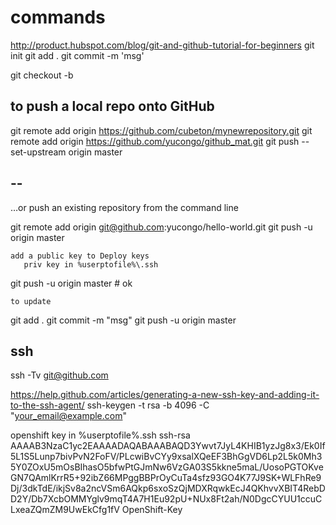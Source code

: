 



# commands
http://product.hubspot.com/blog/git-and-github-tutorial-for-beginners
git init
git add .
git commit -m 'msg'

 git checkout -b <my branch name>

## to push a local repo onto GitHub
git remote add origin https://github.com/cubeton/mynewrepository.git
    git remote add origin https://github.com/yucongo/github_mat.git
    git push --set-upstream origin master

## --
…or push an existing repository from the command line

git remote add origin git@github.com:yucongo/hello-world.git
git push -u origin master

    add a public key to Deploy keys
       priv key in %userptofile%\.ssh

git push -u origin master
    # ok

    to update
git add .
git commit -m "msg"
git push -u origin master

## ssh
ssh -Tv git@github.com

https://help.github.com/articles/generating-a-new-ssh-key-and-adding-it-to-the-ssh-agent/
ssh-keygen -t rsa -b 4096 -C "your_email@example.com"

openshift key in %userptofile%\.ssh
ssh-rsa AAAAB3NzaC1yc2EAAAADAQABAAABAQD3Ywvt7JyL4KHIB1yzJg8x3/Ek0If5L1S5Lunp7bivPvN2FoFV/PLcwiBvCYy9xsalXQeEF3BhGgVD6Lp2L5k0Mh35Y0ZOxU5mOsBIhasO5bfwPtGJmNw6VzGA03S5kkne5maL/UosoPGTOKveGN7QAmlKrrR5+92ibZ66MPggBBPrOyCuTa4sfz93GO4K77J9SK+WLFhRe9Dj/3dkTdE/ikjSv8a2ncVSm6AQkp6sxoSzQjMDXRqwkEcJ4QKhvvXBIT4RebDD2Y/Db7XcbOMMYglv9mqT4A7H1Eu92pU+NUx8Ft2ah/N0DgcCYUU1ccuCLxeaZQmZM9UwEkCfg1fV OpenShift-Key



